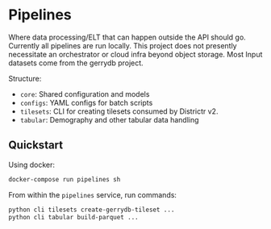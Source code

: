 # Pipelines

Where data processing/ELT that can happen outside the API should go. Currently all pipelines are run locally.
This project does not presently necessitate an orchestrator or cloud infra beyond object storage.
Most Input datasets come from the gerrydb project.

Structure:

- `core`: Shared configuration and models
- `configs`: YAML configs for batch scripts
- `tilesets`: CLI for creating tilesets consumed by Districtr v2.
- `tabular`: Demography and other tabular data handling

## Quickstart

Using docker:

```sh
docker-compose run pipelines sh
```

From within the `pipelines` service, run commands:

```sh
python cli tilesets create-gerrydb-tileset ...
python cli tabular build-parquet ...
```
